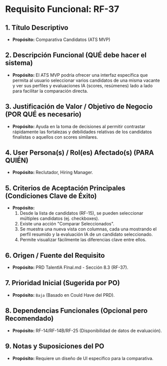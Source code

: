# Requisito Funcional: RF-37

## 1. Título Descriptivo
* **Propósito:** Comparativa Candidatos (ATS MVP)

## 2. Descripción Funcional (QUÉ debe hacer el sistema)
* **Propósito:** El ATS MVP podría ofrecer una interfaz específica que permita al usuario seleccionar varios candidatos de una misma vacante y ver sus perfiles y evaluaciones IA (scores, resúmenes) lado a lado para facilitar la comparación directa.

## 3. Justificación de Valor / Objetivo de Negocio (POR QUÉ es necesario)
* **Propósito:** Ayuda en la toma de decisiones al permitir contrastar rápidamente las fortalezas y debilidades relativas de los candidatos finalistas o aquellos con scores similares.

## 4. User Persona(s) / Rol(es) Afectado(s) (PARA QUIÉN)
* **Propósito:** Reclutador, Hiring Manager.

## 5. Criterios de Aceptación Principales (Condiciones Clave de Éxito)
* **Propósito:**
    1.  Desde la lista de candidatos (RF-15), se pueden seleccionar múltiples candidatos (ej. checkboxes).
    2.  Existe una acción "Comparar Seleccionados".
    3.  Se muestra una nueva vista con columnas, cada una mostrando el perfil resumido y la evaluación IA de un candidato seleccionado.
    4.  Permite visualizar fácilmente las diferencias clave entre ellos.

## 6. Origen / Fuente del Requisito
* **Propósito:** PRD TalentIA FInal.md - Sección 8.3 (RF-37).

## 7. Prioridad Inicial (Sugerida por PO)
* **Propósito:** `Baja` (Basado en Could Have del PRD).

## 8. Dependencias Funcionales (Opcional pero Recomendado)
* **Propósito:** RF-14/RF-14B/RF-25 (Disponibilidad de datos de evaluación).

## 9. Notas y Suposiciones del PO
* **Propósito:** Requiere un diseño de UI específico para la comparativa.